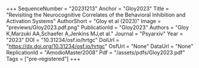 +++
SequenceNumber = "20231213"
Anchor = "Gloy2023"
Title = "Revisiting the Neurocognitive Correlates of the Behavioral Inhibition and Activation Systems"
AuthorShort = "Gloy et al (2023)"
Image = "previews/Gloy2023.pdf.png"
PublicationId = "Gloy2023"
Authors = "Gloy K,Marzuki AA,Schaefer A,Jenkins MJ,et al."
Journal = "Psyarxiv"
Year = "2023"
DOI = "10.31234/osf.io/hrtgc"
DoiUrl = "https://dx.doi.org/10.31234/osf.io/hrtgc"
OsfUrl = "None"
DataUrl = "None"
ReplicationId = "AmodioMaster2008"
Pdf = "/assets/pdfs/Gloy2023.pdf"
Tags = ["pre-registered"]
+++